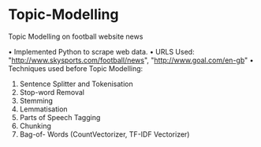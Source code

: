 # Topic-Modelling
Topic Modelling on football website news


• Implemented Python to scrape web data.
• URLS Used: "http://www.skysports.com/football/news", "http://www.goal.com/en-gb"
• Techniques used before Topic Modelling: 
1. Sentence Splitter and Tokenisation
2. Stop-word Removal
3. Stemming
4. Lemmatisation
5. Parts of Speech Tagging
6. Chunking
7. Bag-of- Words (CountVectorizer, TF-IDF Vectorizer)
